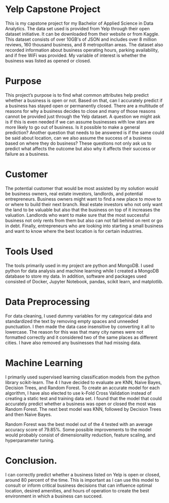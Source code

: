# Yelp Capstone Project
This is my capstone project for my Bachelor of Applied Science in Data Analytics. The data set used is provided from Yelp through their open dataset initiative. It can be downloaded from their website or from Kaggle. This dataset consists of over 10GB's of JSON and includes over 8 million reviews, 160 thousand business, and 8 metropolitan areas. The dataset also recorded information about business operating hours, parking availability, and if free WiFi was provided. My variable of interest is whether the business was listed as opened or closed. 

# Purpose
This project’s purpose is to find what common attributes help predict whether a business is open or not. Based on that, can I accurately predict if a business has stayed open or permanently closed. There are a multitude of reasons for why a business decides to close and many of those reasons cannot be provided just through the Yelp dataset. A question we might ask is if this is even needed if we can assume businesses with low stars are more likely to go out of business. Is it possible to make a general prediction? Another question that needs to be answered is if the same could be said about location, can we also assume the success of a business based on where they do business? These questions not only ask us to predict what affects the outcome but also why it affects their success or failure as a business. 

# Customer
The potential customer that would be most assisted by my solution would be business owners, real estate investors, landlords, and potential entrepreneurs. Business owners might want to find a new place to move to or where to build their next branch. Real estate investors who not only want the land to be valuable but also that the business on top of it increases the valuation. Landlords who want to make sure that the most successful business not only rents from them but also can not fall behind on rent or go in debt. Finally, entrepreneurs who are looking into starting a small business and want to know where the best location is for certain industries. 

# Tools Used
The tools primarily used in my project are python and MongoDB. I used python for data analysis and machine learning while I created a MongoDB database to store my data. In addition, software and packages used consisted of Docker, Jupyter Notebook, pandas, scikit learn, and matplotlib.

# Data Preprocessing 
For data cleaning, I used dummy variables for my categorical data and standardized the text by removing empty spaces and unneeded punctuation. I then made the data case insensitive by converting it all to lowercase. The reason for this was that many city names were not formatted correctly and it considered two of the same places as different cities. I have also removed any businesses that had missing data.

# Machine Learning
I primarily used supervised learning classification models from the python library scikit-learn. The 4 I have decided to evaluate are KNN, Naive Bayes, Decision Trees, and Random Forest. To create an accurate model for each algorithm, I have also elected to use k-Fold Cross Validation instead of creating a static test and training data set. I found that the model that could accurately predict whether a business was open or closed the most was Random Forest. The next best model was KNN, followed by Decision Trees and then Naive Bayes.

Random Forest was the best model out of the 4 tested with an average accuracy score of 79.85%.
Some possible improvements to the model would probably consist of  dimensionality reduction, feature scaling, and hyperparameter tuning.

# Conclusion. 
I can correctly predict whether a business listed on Yelp is open or closed, around 80 percent of the time. This is important as I can use this model to consult or inform critical business decisions that can influence optimal location, desired amenities, and hours of operation to create the best environment in which a business can succeed. 

